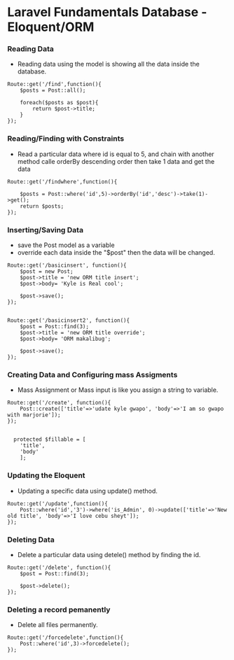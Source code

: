 # Laravel Fundamentals Database - Eloquent/ORM

### Reading Data

- Reading data using the model is showing all the data inside the database.

```code
Route::get('/find',function(){
    $posts = Post::all();

    foreach($posts as $post){
        return $post->title;
    }
});
```

### Reading/Finding with Constraints

- Read a particular data where id is equal to 5, and chain with another method calle orderBy descending order then take 1 data and get the data

```code
Route::get('/findwhere',function(){

    $posts = Post::where('id',5)->orderBy('id','desc')->take(1)->get();
    return $posts;
});
```

### Inserting/Saving Data

- save the Post model as a variable
- override each data inside the "$post" then the data will be changed.

```code
Route::get('/basicinsert', function(){
    $post = new Post;
    $post->title = 'new ORM title insert';
    $post->body= 'Kyle is Real cool';

    $post->save();
});


Route::get('/basicinsert2', function(){
    $post = Post::find(3);
    $post->title = 'new ORM title override';
    $post->body= 'ORM makalibug';

    $post->save();
});
```

### Creating Data and Configuring mass Assigments
- Mass Assignment or Mass input is like you assign a string to variable.


```code
Route::get('/create', function(){
    Post::create(['title'=>'udate kyle gwapo', 'body'=>'I am so gwapo with marjorie']);
});


  protected $fillable = [
    'title',
    'body'
    ];

```

### Updating the Eloquent
- Updating a specific data using update() method.

```code
Route::get('/update',function(){
    Post::where('id','3')->where('is_Admin', 0)->update(['title'=>'New old title', 'body'=>'I love cebu sheyt']);
});

```


### Deleting Data
- Delete a particular data using detele() method by finding the id.

```code
Route::get('/delete', function(){
    $post = Post::find(3);

    $post->delete();
});
```


### Deleting a record pemanently
- Delete all files permanently.
```code
Route::get('/forcedelete',function(){
    Post::where('id',3)->forcedelete();
});
```




